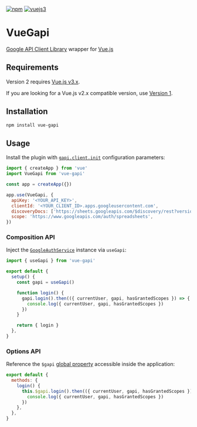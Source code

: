 [![npm](https://img.shields.io/npm/v/vue-gapi.svg)](https://www.npmjs.com/package/vue-gapi) [![vuejs3](https://img.shields.io/badge/vue.js-3.x-brightgreen.svg?logo=vue.js)](https://vuejs.org/)

# VueGapi

[Google API Client Library](https://github.com/google/google-api-javascript-client) wrapper for [Vue.js](https://vuejs.org/)

## Requirements

Version 2 requires [Vue.js v3.x](https://vuejs.org/).

If you are looking for a Vue.js v2.x compatible version, use [Version 1](https://github.com/vue-gapi/vue-gapi/tree/releases/v1).

## Installation

```bash
npm install vue-gapi
```

## Usage

Install the plugin with [`gapi.client.init`](https://github.com/google/google-api-javascript-client/blob/master/docs/reference.md#----gapiclientinitargs--) configuration parameters:

```js
import { createApp } from 'vue'
import VueGapi from 'vue-gapi'

const app = createApp({})

app.use(VueGapi, {
  apiKey: '<YOUR_API_KEY>',
  clientId: '<YOUR_CLIENT_ID>.apps.googleusercontent.com',
  discoveryDocs: ['https://sheets.googleapis.com/$discovery/rest?version=v4'],
  scope: 'https://www.googleapis.com/auth/spreadsheets',
})
```

### Composition API

Inject the [`GoogleAuthService`](https://vue-gapi.github.io/vue-gapi/reference/GoogleAuthService/__index__.html#googleauthservice) instance via `useGapi`:

```js
import { useGapi } from 'vue-gapi'

export default {
  setup() {
    const gapi = useGapi()

    function login() {
      gapi.login().then(({ currentUser, gapi, hasGrantedScopes }) => {
        console.log({ currentUser, gapi, hasGrantedScopes })
      })
    }

    return { login }
  },
}
```

### Options API

Reference the `$gapi` [global property](https://vuejs.org/api/application.html#app-config-globalproperties) accessible inside the application:

```js
export default {
  methods: {
    login() {
      this.$gapi.login().then(({ currentUser, gapi, hasGrantedScopes }) => {
        console.log({ currentUser, gapi, hasGrantedScopes })
      })
    },
  },
}
```

